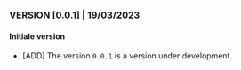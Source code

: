 ### VERSION [0.0.1] | 19/03/2023
#### Initiale version
* [ADD] The version `0.0.1` is a version under development.
